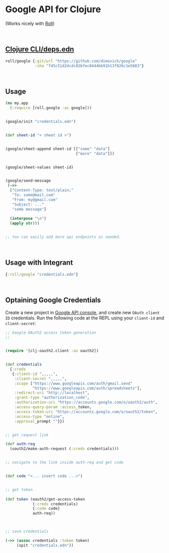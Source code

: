
# Google API for Clojure
(Works nicely with [Roll](https://github.com/dimovich/roll))

<br>

## [Clojure CLI/deps.edn](https://clojure.org/guides/getting_started)

``` clojure
roll/google {:git/url "https://github.com/dimovich/google"
             :sha "f45c51d2dcdc02bfec0444bb91b13f026c1e5683"}
```

<br>

## Usage


``` clojure
(ns my.app
  (:require [roll.google :as google]))


(google/init "credentials.edn")


(def sheet-id "< sheet id >")


(google/sheet-append sheet-id [["some" "data"]
                               ["more" "data"]])


(google/sheet-values sheet-id)


(google/send-message
 (->>
  ["Content-Type: text/plain;"
   "To: some@mail.com"
   "From: my@gmail.com"
   "Subject: ..."
   "some message"]
     
  (interpose "\n")
  (apply str)))


;; You can easily add more api endpoints as needed.

```

<br>

## Usage with Integrant

``` clojure
{:roll/google "credentials.edn"}
```

<br>

## Optaining Google Credentials

Create a new project in [Google API
console](https://console.developers.google.com/), and create new
`OAuth client ID` credentials. Run the following code at the REPL using
your `client-id` and `client-secret`:

``` clojure
;; Google OAuth2 access token generation
;;


(require '[clj-oauth2.client :as oauth2])


(def credentials
  {:creds
   {:client-id ",,,,,",
    :client-secret ",,,,,",
    :scope ["https://www.googleapis.com/auth/gmail.send"
            "https://www.googleapis.com/auth/spreadsheets"],
    :redirect-uri "http://localhost",
    :grant-type "authorization_code",
    :authorization-uri "https://accounts.google.com/o/oauth2/auth",
    :access-query-param :access_token,
    :access-token-uri "https://accounts.google.com/o/oauth2/token",
    :access-type "online",
    :approval_prompt ""}})


;; get request link

(def auth-req
  (oauth2/make-auth-request (:creds credentials)))


;; navigate to the link inside auth-req and get code


(def code "<... insert code ...>")


;; get token
  
(def token (oauth2/get-access-token
            (:creds credentials)
            {:code code}
            auth-req))



;; save credentials

(->> (assoc credentials :token token)
     (spit "credentials.edn"))


```
